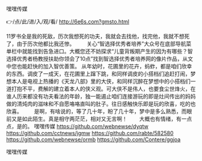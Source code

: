 
嘿嘿传媒




👉/点/此/进/入/观/看/ http://6e6s.com?gmsto.html




11罗书全是我的死敌，历次我想死的功夫，我就会去找他，找完他，我就不想死了，由于历次他都比我还惨。
　　关心“智选择优秀者培养”大众号在底部导航菜单栏中就能找到告急进口。大概您还不妨探求“儿童背叛期产生的因为有哪些？智选择优秀者杨教授扶助你领会了10点”找到智选择优秀者培养网的像片作品，从文中您也能赶快的加入智优善策。
从年幼时，花圃里的花卉，蚂蚱，都是咱们欣幸的东西。调皮了一成天，在花圃里上蹿下跳，和同样调皮的小搭档们追赶打闹，梦想本人是电视上热播的《天龙八部》里的大侠，和同样沉醉在梦想中的小搭档们一道打抱不平，费解的建立着本人的侠义观。可大侠不是伟人，也要食尘世烽火，在谁人历来都没有功夫看法的年龄，独一能遏止咱们连接游玩的即是灶间传出的妈妈做的清炖肉的滋味和不自愿咯咯直叫的肚子。往日感触快乐即是玩的欣喜，吃的也欣喜。
　　是啊，有啥说的，等了几十年，盼了几十年，梦中是多么熟悉，而眼前又是如此陌生。真是相守两茫茫，相对又无言啊！
　　大概也有情绪，有一点点，是的。
嘿嘿传媒 https://github.com/webnewse/dyqtw
https://github.com/cctnews/jgmw
https://github.com/rabte/582580
https://github.com/webnewse/ormb
https://github.com/Contere/ggjoa





嘿嘿传媒
